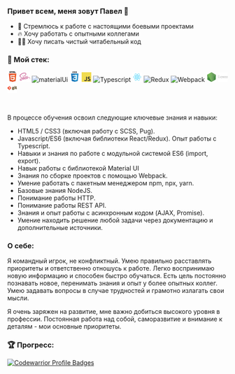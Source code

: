 ### Привет всем, меня зовут Павел 👋

- 🎯 Стремлюсь к работе с настоящими боевыми проектами
- 🔥 Хочу работать с опытными коллегами
- ✍🏻 Хочу писать чистый читабельный код

### 🔨 Мой стек:
<p>
<img src="https://raw.githubusercontent.com/github/explore/80688e429a7d4ef2fca1e82350fe8e3517d3494d/topics/html/html.png" alt="HTML" height="24">
<img src="https://raw.githubusercontent.com/github/explore/80688e429a7d4ef2fca1e82350fe8e3517d3494d/topics/sass/sass.png" alt="Saas" height="24">
  <img src="https://camo.githubusercontent.com/306dedb9426f1d93a981d305a0a18164932ece8dca4d5fd820b1d3c36625b218/68747470733a2f2f6d75692e636f6d2f7374617469632f6c6f676f2e737667" alt="materialUi" height="24">
<img src="https://raw.githubusercontent.com/github/explore/80688e429a7d4ef2fca1e82350fe8e3517d3494d/topics/css/css.png" alt="CSS" height="24" >
<img src="https://raw.githubusercontent.com/github/explore/80688e429a7d4ef2fca1e82350fe8e3517d3494d/topics/javascript/javascript.png" alt="Javascript" height="22">
  <img src="https://cdn-icons-png.flaticon.com/512/5968/5968381.png" alt="Typescript" height="24">
<img src="https://raw.githubusercontent.com/github/explore/80688e429a7d4ef2fca1e82350fe8e3517d3494d/topics/react/react.png" alt="React" height="22">
<img src="https://upload.wikimedia.org/wikipedia/commons/4/49/Redux.png" alt="Redux" height="22">
  <img src="https://raw.githubusercontent.com/webpack/media/master/logo/icon-square-small.png" alt="Webpack" height="22">
<img src="https://raw.githubusercontent.com/github/explore/80688e429a7d4ef2fca1e82350fe8e3517d3494d/topics/nodejs/nodejs.png" alt="NodeJS" height="22">
<img src="https://raw.githubusercontent.com/github/explore/80688e429a7d4ef2fca1e82350fe8e3517d3494d/topics/express/express.png" alt="Express" height="22">
<img src="https://raw.githubusercontent.com/github/explore/80688e429a7d4ef2fca1e82350fe8e3517d3494d/topics/git/git.png" alt="git" height="22">
</p>
<br />

В процессе обучения освоил следующие ключевые знания и навыки:
- HTML5 / CSS3 (включая работу с SCSS, Pug).
- Javascript/ES6 (включая библиотеки React/Redux). Опыт работы с Typescript.
- Навыки и знания по работе с модульной системой ES6 (import, export).
- Навык работы с библиотекой Material UI
- Знания по сборке проектов с помощью Webpack.
- Умение работать с пакетным менеджером npm, npx, yarn.
- Базовые знания NodeJS.
- Понимание работы HTTP.
- Понимание работы REST API.
- Знания и опыт работы с асинхронным кодом (AJAX, Promise).
- Умение находить решение любой задачи через документацию и дополнительные источники.

### О себе:
Я командный игрок, не конфликтный. Умею правильно расставлять приоритеты и ответственно отношусь к работе. Легко воспринимаю новую информацию и способен быстро обучаться. Есть цель постоянно познавать новое, перенимать знания и опыт у более опытных коллег. Умею задавать вопросы в случае трудностей и грамотно излагать свои мысли.

Я очень заряжен на развитие, мне важно добиться высокого уровня в профессии. Постоянная работа над собой, саморазвитие и внимание к деталям - мои основные приоритеты.

### :trophy: Прогресс:
[![Codewarrior Profile Badges](https://www.codewars.com/users/Xroniks/badges/large)](https://www.codewars.com/users/Xroniks)




